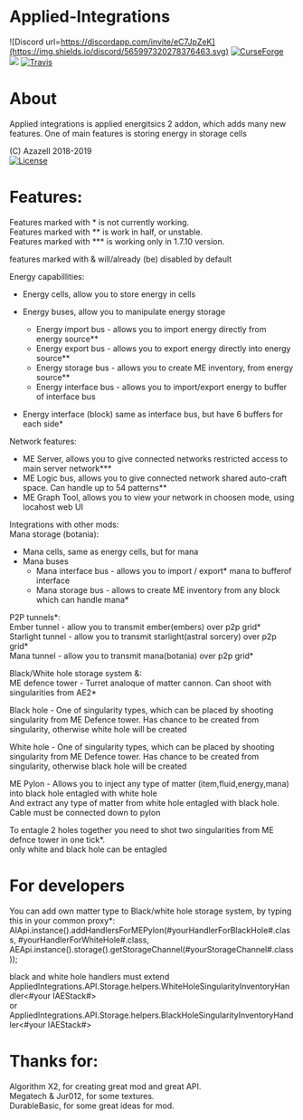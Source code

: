 # Applied-Integrations
![Discord url=https://discordapp.com/invite/eC7JpZeK](https://img.shields.io/discord/565997320278376463.svg)
[![CurseForge](http://cf.way2muchnoise.eu/301924.svg)](https://minecraft.curseforge.com/projects/applied-integrations)
[![](http://cf.way2muchnoise.eu/versions/301924.svg)](https://minecraft.curseforge.com/projects/applied-integrations)
[![Travis](https://img.shields.io/travis/AzazeII/Applied-Integrations.svg?maxAge=2592000&style=flat-square)](https://travis-ci.org/AzazeII/Applied-Integrations)

# About  
Applied integrations is applied energitsics 2 addon, which adds many new features. One of main features is storing energy in   storage cells  

(C) Azazell 2018-2019  
[![License](https://img.shields.io/badge/License-MIT-red.svg?style=flat-square)](http://opensource.org/licenses/MIT)  

# Features:  
Features marked with * is not currently working.  
Features marked with ** is work in half, or unstable.  
Features marked with *** is working only in 1.7.10 version.  

features marked with & will/already (be) disabled by default  

Energy capabillities:  
- Energy cells, allow you to store energy in cells  
- Energy buses, allow you to manipulate energy storage  
	- Energy import bus - allows you to import energy directly from energy source**  
	- Energy export bus - allows you to export energy directly into energy source**  
	- Energy storage bus - allows you to create ME inventory, from energy source**  
	- Energy interface bus - allows you to import/export energy to buffer of interface bus  
	
- Energy interface (block) same as interface bus, but have 6 buffers for each side*  

Network features:  
- ME Server, allows you to give connected networks restricted access to main server network***  
- ME Logic bus, allows you to give connected network shared auto-craft space. Can handle up to 54 patterns**  
- ME Graph Tool, allows you to view your network in choosen mode, using locahost web UI   

Integrations with other mods:  
Mana storage (botania):  
- Mana cells, same as energy cells, but for mana  
- Mana buses  
	- Mana interface bus - allows you to import / export* mana to bufferof interface  
	- Mana storage bus - allows to create ME inventory from any block which can handle mana*  

P2P tunnels*:  
Ember tunnel - allow you to transmit ember(embers) over p2p grid*  
Starlight tunnel - allow you to transmit starlight(astral sorcery) over p2p grid*  
Mana tunnel - allow you to transmit mana(botania) over p2p grid*  

Black/White hole storage system &:  
ME defence tower - Turret analoque of matter cannon. Can shoot with singularities from AE2*  

Black hole - One of singularity types, which can be placed by shooting singularity from ME Defence tower. Has <not picked   yet> chance to be created from singularity, otherwise white hole will be created  

White hole - One of singularity types, which can be placed by shooting singularity from ME Defence tower. Has <not picked yet> chance to be created from singularity, otherwise black hole will be created  

ME Pylon - Allows you to inject any type of matter (item,fluid,energy,mana) into black hole entagled with white hole  
						And extract any type of matter from white hole entagled with black hole.  
						Cable must be connected down to pylon  
						
To entagle 2 holes together you need to shot two singularities from ME defnce tower in one tick*.  
only white and black hole can be entagled  

# For developers  
 You can add own matter type to Black/white hole storage system, by typing this in your common proxy*:  
 AIApi.instance().addHandlersForMEPylon(#yourHandlerForBlackHole#.class, #yourHandlerForWhiteHole#.class,   AEApi.instance().storage().getStorageChannel(#yourStorageChannel#.class));  
 
 black and white hole handlers must extend  
 AppliedIntegrations.API.Storage.helpers.WhiteHoleSingularityInventoryHandler<#your IAEStack#>  
 or  
 AppliedIntegrations.API.Storage.helpers.BlackHoleSingularityInventoryHandler<#your IAEStack#>  


# Thanks for: 
Algorithm X2, for creating great mod and great API.  
Megatech & Jur012, for some textures.  
DurableBasic, for some great ideas for mod.  
